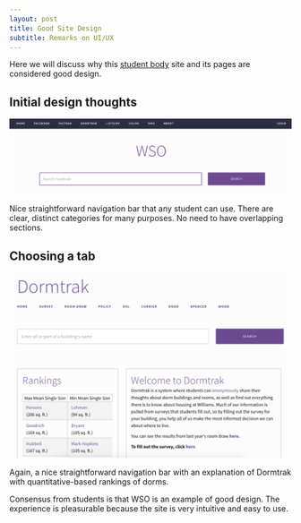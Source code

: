 ```yaml
---
layout: post
title: Good Site Design
subtitle: Remarks on UI/UX
---
```


Here we will discuss why this [student body](http://nutrition.williams.edu/) site and its pages are considered good design.

## Initial design thoughts

![](/img/wso_good_design.png)

Nice straightforward navigation bar that any student can use. There are clear, distinct categories for many purposes. No need
to have overlapping sections.

## Choosing a tab

![](/img/wso_dormtrak.png)

Again, a nice straightforward navigation bar with an explanation of Dormtrak with quantitative-based rankings of dorms.

Consensus from students is that WSO is an example of good design. The experience is pleasurable because the site is very intuitive and easy to use. 
